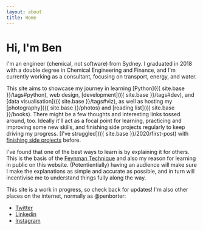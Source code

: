 ```yaml
---
layout: about
title: Home
---
```


<style>
h1 {
    margin-bottom: 1rem;
}
</style>

# Hi, I'm Ben

I'm an engineer (chemical, not software) from Sydney. I graduated in 2018 with a double degree in Chemical Engineering and Finance, and I'm currently working as a consultant, focusing on transport, energy, and water.

This site aims to showcase my journey in learning [Python]({{ site.base }}/tags#python), web design, [development]({{ site.base }}/tags#dev), and [data visualisation]({{ site.base }}/tags#viz), as well as hosting my [photography]({{ site.base }}/photos) and [reading list]({{ site.base }}/books). There might be a few thoughts and interesting links tossed around, too. Ideally it'll act as a focal point for learning, practicing and improving some new skills, and finishing side projects regularly to keep driving my progress. [I've struggled]({{ site.base }}/2020/first-post) with [finishing side projects](https://macwright.org/2019/08/25/side-projects.html) before.

I've found that one of the best ways to learn is by explaining it for others. This is the basis of the [Feynman Technique](https://curiosity.com/topics/learn-anything-in-four-steps-with-the-feynman-technique-curiosity/) and also my reason for learning in public on this website. (Potentientially) having an audience will make sure I make the explanations as simple and accurate as possible, and in turn will incentivise me to understand things fully along the way.

This site is a work in progress, so check back for updates!
I'm also other places on the internet, normally as @penborter:
- [Twitter](https://www.twitter.com/penborter)
- [Linkedin](https://www.linkedin.com/in/penborter)
- [Instagram](https://www.instagram.com/penborter)
